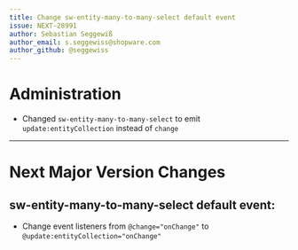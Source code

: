 ```yaml
---
title: Change sw-entity-many-to-many-select default event
issue: NEXT-28991
author: Sebastian Seggewiß
author_email: s.seggewiss@shopware.com
author_github: @seggewiss
---
```

# Administration
* Changed `sw-entity-many-to-many-select` to emit `update:entityCollection` instead of `change`
___
# Next Major Version Changes
## sw-entity-many-to-many-select default event:
* Change event listeners from `@change="onChange"` to `@update:entityCollection="onChange"`
